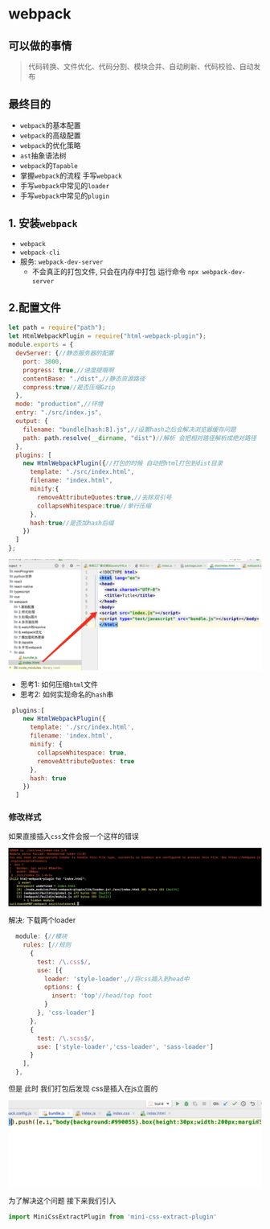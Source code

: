 # webpack

## 可以做的事情

> 代码转换、文件优化、代码分割、模块合并、自动刷新、代码校验、自动发布

## 最终目的

- `webpack`的基本配置
- `webpack`的高级配置
- `webpack`的优化策略
- `ast`抽象语法树
- `webpack`的`Tapable`
- 掌握`webpack`的流程 手写`webpack`
- 手写`webpack`中常见的`loader`
- 手写`webpack`中常见的`plugin`

## 1. 安装`webpack`

- `webpack`
- `webpack-cli`
- 服务: `webpack-dev-server`
  - 不会真正的打包文件, 只会在内存中打包 运行命令 `npx webpack-dev-server`

## 2.配置文件

```js
let path = require("path");
let HtmlWebpackPlugin = require("html-webpack-plugin");
module.exports = {
  devServer: {//静态服务器的配置
    port: 3000,
    progress: true,//进度提哦啊
    contentBase: "./dist",//静态资源路径
    compress:true//是否压缩Gzip
  },
  mode: "production",//环境
  entry: "./src/index.js",
  output: {
    filename: "bundle[hash:8].js",//设置hash之后会解决浏览器缓存问题
    path: path.resolve(__dirname, "dist")//解析 会把相对路径解析成绝对路径
  },
  plugins: [
    new HtmlWebpackPlugin({//打包的时候 自动把html打包到dist目录
      template: "./src/index.html",
      filename: "index.html",
      minify:{
        removeAttributeQuotes:true,//去除双引号
        collapseWhitespace:true//单行压缩
      },
      hash:true//是否加hash后缀
    })
  ]
};

```

![image-20200113153034240](webpack.assets/image-20200113153034240.png)

- 思考1: 如何压缩`html`文件
- 思考2: 如何实现命名的`hash`串

```js
 plugins:[
    new HtmlWebpackPlugin({
      template: './src/index.html',
      filename: 'index.html',
      minify: {
        collapseWhitespace: true,
        removeAttributeQuotes: true
      },
      hash: true
    })
  ]
```

### 修改样式

如果直接插入`css`文件会报一个这样的错误

![image-20200114171944843](webpack.assets/image-20200114171944843.png)

解决:  下载两个loader

```js
  module: {//模块
    rules: [//规则
      {
        test: /\.css$/,
        use: [{
          loader: 'style-loader',//将css插入到head中
          options: {
            insert: 'top'//head/top foot
          }
        }, 'css-loader']
      },
      {
        test: /\.scss$/,
        use: ['style-loader','css-loader', 'sass-loader']
      }
    ],
  },
```



但是 此时 我们打包后发现 css是插入在js立面的

![image-20200114215426423](webpack.assets/image-20200114215426423.png)

为了解决这个问题 接下来我们引入 

```js
import MiniCssExtractPlugin from 'mini-css-extract-plugin'
```





  